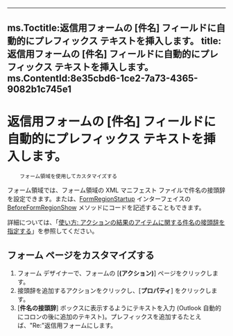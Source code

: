 

---
ms.Toctitle:返信用フォームの [件名] フィールドに自動的にプレフィックス テキストを挿入します。
title:返信用フォームの [件名] フィールドに自動的にプレフィックス テキストを挿入します。
ms.ContentId:8e35cbd6-1ce2-7a73-4365-9082b1c745e1
---
# 返信用フォームの [件名] フィールドに自動的にプレフィックス テキストを挿入します。


		フォーム領域を使用してカスタマイズする
フォーム領域では、フォーム領域の XML マニフェスト ファイルで件名の接頭辞を設定できます。または、[FormRegionStartup](948ea6b7-2962-57e7-618d-fa0977b65651) インターフェイスの [BeforeFormRegionShow](c93c2f6a-511f-15cd-eca2-4eb35af9939a.md) メソッドにコードを記述することもできます。



詳細については、「[使い方: アクションの結果のアイテムに関する件名の接頭辞を指定する](a293f15e-ef68-84fe-2ef6-9badbfb9b194.md)」を参照してください。



## フォーム ページをカスタマイズする

1. フォーム デザイナーで、フォームの [**(アクション)**] ページをクリックします。
2. 接頭辞を追加するアクションをクリックし、[**プロパティ**] をクリックします。
3. [**件名の接頭辞**] ボックスに表示するようにテキストを入力 (Outlook 自動的にコロンの後に追加のテキスト)。プレフィックスを追加するたとえば、"Re:"返信用フォームにします。





